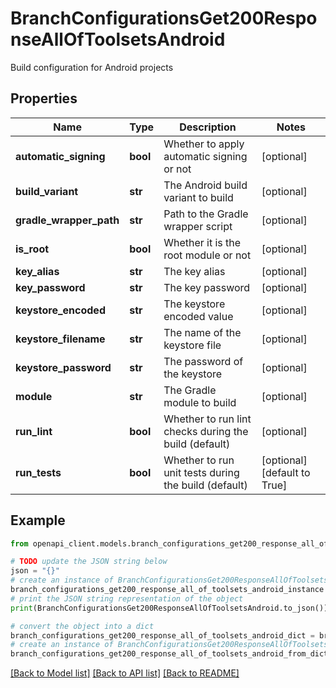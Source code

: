 # BranchConfigurationsGet200ResponseAllOfToolsetsAndroid

Build configuration for Android projects

## Properties

Name | Type | Description | Notes
------------ | ------------- | ------------- | -------------
**automatic_signing** | **bool** | Whether to apply automatic signing or not | [optional] 
**build_variant** | **str** | The Android build variant to build | [optional] 
**gradle_wrapper_path** | **str** | Path to the Gradle wrapper script | [optional] 
**is_root** | **bool** | Whether it is the root module or not | [optional] 
**key_alias** | **str** | The key alias | [optional] 
**key_password** | **str** | The key password | [optional] 
**keystore_encoded** | **str** | The keystore encoded value | [optional] 
**keystore_filename** | **str** | The name of the keystore file | [optional] 
**keystore_password** | **str** | The password of the keystore | [optional] 
**module** | **str** | The Gradle module to build | [optional] 
**run_lint** | **bool** | Whether to run lint checks during the build (default) | [optional] 
**run_tests** | **bool** | Whether to run unit tests during the build (default) | [optional] [default to True]

## Example

```python
from openapi_client.models.branch_configurations_get200_response_all_of_toolsets_android import BranchConfigurationsGet200ResponseAllOfToolsetsAndroid

# TODO update the JSON string below
json = "{}"
# create an instance of BranchConfigurationsGet200ResponseAllOfToolsetsAndroid from a JSON string
branch_configurations_get200_response_all_of_toolsets_android_instance = BranchConfigurationsGet200ResponseAllOfToolsetsAndroid.from_json(json)
# print the JSON string representation of the object
print(BranchConfigurationsGet200ResponseAllOfToolsetsAndroid.to_json())

# convert the object into a dict
branch_configurations_get200_response_all_of_toolsets_android_dict = branch_configurations_get200_response_all_of_toolsets_android_instance.to_dict()
# create an instance of BranchConfigurationsGet200ResponseAllOfToolsetsAndroid from a dict
branch_configurations_get200_response_all_of_toolsets_android_from_dict = BranchConfigurationsGet200ResponseAllOfToolsetsAndroid.from_dict(branch_configurations_get200_response_all_of_toolsets_android_dict)
```
[[Back to Model list]](../README.md#documentation-for-models) [[Back to API list]](../README.md#documentation-for-api-endpoints) [[Back to README]](../README.md)


